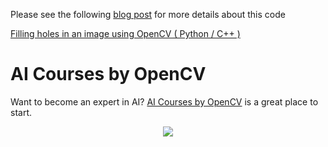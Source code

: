 Please see the following [blog post](https://www.learnopencv.com/filling-holes-in-an-image-using-opencv-python-c/) for more details about this code

[Filling holes in an image using OpenCV ( Python / C++ )](https://www.learnopencv.com/filling-holes-in-an-image-using-opencv-python-c/)


# AI Courses by OpenCV

Want to become an expert in AI? [AI Courses by OpenCV](https://opencv.org/courses/) is a great place to start. 

<a href="https://opencv.org/courses/">
<p align="center"> 
<img src="https://www.learnopencv.com/wp-content/uploads/2020/04/AI-Courses-By-OpenCV-Github.png">
</p>
</a>
